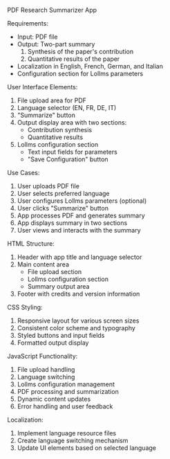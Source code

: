 PDF Research Summarizer App

Requirements:
- Input: PDF file
- Output: Two-part summary
  1. Synthesis of the paper's contribution
  2. Quantitative results of the paper
- Localization in English, French, German, and Italian
- Configuration section for Lollms parameters

User Interface Elements:
1. File upload area for PDF
2. Language selector (EN, FR, DE, IT)
3. "Summarize" button
4. Output display area with two sections:
   - Contribution synthesis
   - Quantitative results
5. Lollms configuration section
   - Text input fields for parameters
   - "Save Configuration" button

Use Cases:
1. User uploads PDF file
2. User selects preferred language
3. User configures Lollms parameters (optional)
4. User clicks "Summarize" button
5. App processes PDF and generates summary
6. App displays summary in two sections
7. User views and interacts with the summary

HTML Structure:
1. Header with app title and language selector
2. Main content area
   - File upload section
   - Lollms configuration section
   - Summary output area
3. Footer with credits and version information

CSS Styling:
1. Responsive layout for various screen sizes
2. Consistent color scheme and typography
3. Styled buttons and input fields
4. Formatted output display

JavaScript Functionality:
1. File upload handling
2. Language switching
3. Lollms configuration management
4. PDF processing and summarization
5. Dynamic content updates
6. Error handling and user feedback

Localization:
1. Implement language resource files
2. Create language switching mechanism
3. Update UI elements based on selected language